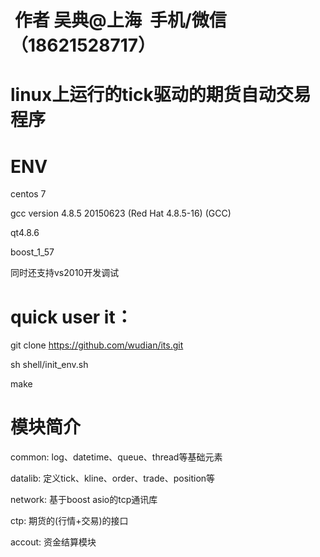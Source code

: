 #  作者 吴典@上海  手机/微信（18621528717）

#  linux上运行的tick驱动的期货自动交易程序

# ENV
centos 7

gcc version 4.8.5 20150623 (Red Hat 4.8.5-16) (GCC)

qt4.8.6

boost_1_57

同时还支持vs2010开发调试


# quick user it：
git clone https://github.com/wudian/its.git

sh shell/init_env.sh

make

# 模块简介
common: log、datetime、queue、thread等基础元素

datalib: 定义tick、kline、order、trade、position等

network: 基于boost asio的tcp通讯库

ctp: 期货的(行情+交易)的接口

accout: 资金结算模块
